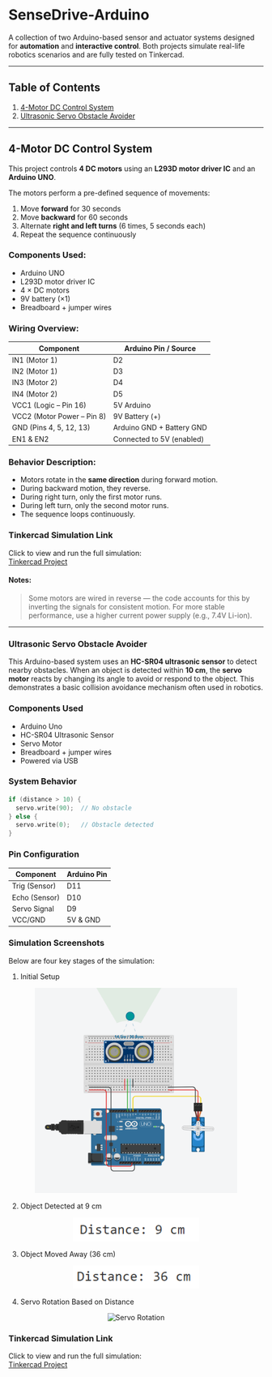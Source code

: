 # SenseDrive-Arduino

A collection of two Arduino-based sensor and actuator systems designed for **automation** and **interactive control**. Both projects simulate real-life robotics scenarios and are fully tested on Tinkercad.

---

## Table of Contents

1. [4-Motor DC Control System](#4-motor-dc-control-system)
2. [Ultrasonic Servo Obstacle Avoider](#ultrasonic-servo-obstacle-avoider)

---

## 4-Motor DC Control System

This project controls **4 DC motors** using an **L293D motor driver IC** and an **Arduino UNO**.

The motors perform a pre-defined sequence of movements:
1. Move **forward** for 30 seconds
2. Move **backward** for 60 seconds
3. Alternate **right and left turns** (6 times, 5 seconds each)
4. Repeat the sequence continuously


### Components Used:
- Arduino UNO
- L293D motor driver IC
- 4 × DC motors
- 9V battery (×1)
- Breadboard + jumper wires


### Wiring Overview:
| Component        | Arduino Pin / Source     |
|------------------|---------------------------|
| IN1 (Motor 1)     | D2                        |
| IN2 (Motor 1)     | D3                        |
| IN3 (Motor 2)     | D4                        |
| IN4 (Motor 2)     | D5                        |
| VCC1 (Logic – Pin 16) | 5V Arduino            |
| VCC2 (Motor Power – Pin 8) | 9V Battery (+)   |
| GND (Pins 4, 5, 12, 13) | Arduino GND + Battery GND |
| EN1 & EN2         | Connected to 5V (enabled) |


### Behavior Description:
- Motors rotate in the **same direction** during forward motion.
- During backward motion, they reverse.
- During right turn, only the first motor runs.
- During left turn, only the second motor runs.
- The sequence loops continuously.


### Tinkercad Simulation Link
Click to view and run the full simulation:   
[Tinkercad Project](https://www.tinkercad.com/things/5t2ImNg5Ji4-mighty-kasi-esboo)


#### Notes:
> Some motors are wired in reverse — the code accounts for this by inverting the signals for consistent motion.
> For more stable performance, use a higher current power supply (e.g., 7.4V Li-ion).

---

### Ultrasonic Servo Obstacle Avoider
This Arduino-based system uses an **HC-SR04 ultrasonic sensor** to detect nearby obstacles. When an object is detected within **10 cm**, the **servo motor** reacts by changing its angle to avoid or respond to the object. This demonstrates a basic collision avoidance mechanism often used in robotics.


### Components Used
- Arduino Uno
- HC-SR04 Ultrasonic Sensor
- Servo Motor
- Breadboard + jumper wires
- Powered via USB


### System Behavior
````cpp
if (distance > 10) {
  servo.write(90);  // No obstacle
} else {
  servo.write(0);   // Obstacle detected
}

````

### Pin Configuration
| Component     | Arduino Pin |
|---------------|-------------|
| Trig (Sensor) | D11         |
| Echo (Sensor) | D10         |
| Servo Signal  | D9          |
| VCC/GND       | 5V & GND    |


### Simulation Screenshots
Below are four key stages of the simulation:

1. Initial Setup  
<p align="center">
  <img src="./initial-setup.png" alt="Initial Setup" width="400"/>
</p>

2. Object Detected at 9 cm  
<p align="center">
  <img src="./object-near.png" alt="Object Near" width="250"/>
</p>

3. Object Moved Away (36 cm)  

<p align="center">
  <img src="./object-far.png" alt="Object Far" width="250"/>
</p>

4. Servo Rotation Based on Distance  
<p align="center">
  <img src="./servo-rotationg.png" alt="Servo Rotation" width="400"/>
</p>


### Tinkercad Simulation Link
Click to view and run the full simulation:   
[Tinkercad Project](https://www.tinkercad.com/things/8CoLH3r93RO-incredible-allis-wolt)
